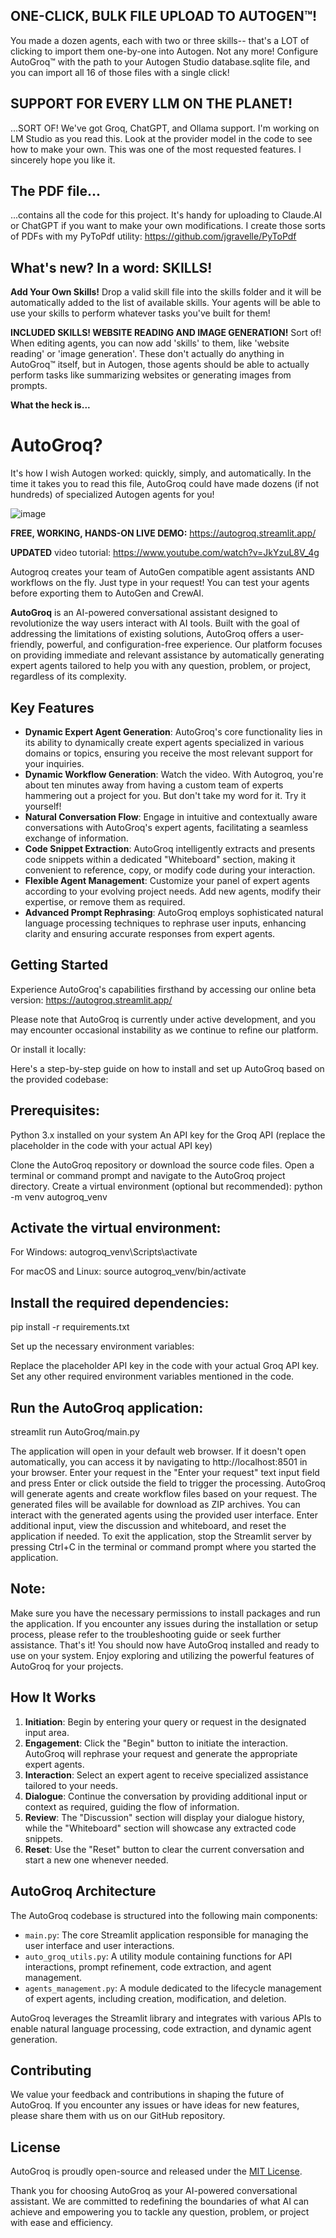 ## ONE-CLICK, BULK FILE UPLOAD TO AUTOGEN™!
You made a dozen agents, each with two or three skills-- that's a LOT of clicking to import them one-by-one into Autogen.  Not any more!  Configure AutoGroq™ with the path to your Autogen Studio database.sqlite file, and you can import all 16 of those files with a single click!

## SUPPORT FOR EVERY LLM ON THE PLANET! ##
...SORT OF!  We've got Groq, ChatGPT, and Ollama support.  I'm working on LM Studio as you read this.
Look at the provider model in the code to see how to make your own.  This was one of the most requested features.
I sincerely hope you like it.

## The PDF file...
...contains all the code for this project.  It's handy for uploading to Claude.AI or ChatGPT if you want to make your own modifications.
I create those sorts of PDFs with my PyToPdf utility:  https://github.com/jgravelle/PyToPdf

## What's new?  In a word:  SKILLS!
**Add Your Own Skills!**  Drop a valid skill file into the skills folder and it will be automatically added to the list of available skills.  Your agents will be able to use your skills to perform whatever tasks you've built for them!

**INCLUDED SKILLS!  WEBSITE READING AND IMAGE GENERATION!**  Sort of!  When editing agents, you can now add 'skills' to them, like 'website reading' or 'image generation'.  These don't actually do anything in AutoGroq™ itself, but in Autogen, those agents should be able to actually perform tasks like summarizing websites or generating images from prompts.

**What the heck is...**
# AutoGroq?
It's how I wish Autogen worked:  quickly, simply, and automatically.  In the time it takes you to read this file, AutoGroq could have made dozens (if not hundreds) of specialized Autogen agents for you!

![image](https://github.com/jgravelle/AutoGroq/assets/3400540/0462400b-5584-4ffa-afc4-cd96eed8da77)

**FREE, WORKING, HANDS-ON LIVE DEMO:**  https://autogroq.streamlit.app/

**UPDATED** video tutorial:  https://www.youtube.com/watch?v=JkYzuL8V_4g

Autogroq creates your team of AutoGen compatible agent assistants AND workflows on the fly.  Just type in your request! You can test your agents before exporting them to AutoGen and CrewAI.

**AutoGroq** is an AI-powered conversational assistant designed to revolutionize the way users interact with AI tools. Built with the goal of addressing the limitations of existing solutions, AutoGroq offers a user-friendly, powerful, and configuration-free experience. Our platform focuses on providing immediate and relevant assistance by automatically generating expert agents tailored to help you with any question, problem, or project, regardless of its complexity.

## Key Features

- **Dynamic Expert Agent Generation**: AutoGroq's core functionality lies in its ability to dynamically create expert agents specialized in various domains or topics, ensuring you receive the most relevant support for your inquiries.
- **Dynamic Workflow Generation**: Watch the video.  With Autogroq, you're about ten minutes away from having a custom team of experts hammering out a project for you.  But don't take my word for it.  Try it yourself!
- **Natural Conversation Flow**: Engage in intuitive and contextually aware conversations with AutoGroq's expert agents, facilitating a seamless exchange of information.
- **Code Snippet Extraction**: AutoGroq intelligently extracts and presents code snippets within a dedicated "Whiteboard" section, making it convenient to reference, copy, or modify code during your interaction.
- **Flexible Agent Management**: Customize your panel of expert agents according to your evolving project needs. Add new agents, modify their expertise, or remove them as required.
- **Advanced Prompt Rephrasing**: AutoGroq employs sophisticated natural language processing techniques to rephrase user inputs, enhancing clarity and ensuring accurate responses from expert agents.

## Getting Started

Experience AutoGroq's capabilities firsthand by accessing our online beta version: https://autogroq.streamlit.app/

Please note that AutoGroq is currently under active development, and you may encounter occasional instability as we continue to refine our platform.

Or install it locally:

Here's a step-by-step guide on how to install and set up AutoGroq based on the provided codebase:

## Prerequisites:

Python 3.x installed on your system
An API key for the Groq API (replace the placeholder in the code with your actual API key)


Clone the AutoGroq repository or download the source code files.
Open a terminal or command prompt and navigate to the AutoGroq project directory.
Create a virtual environment (optional but recommended):
python -m venv autogroq_venv

## Activate the virtual environment:

For Windows:
autogroq_venv\Scripts\activate

For macOS and Linux:
source autogroq_venv/bin/activate



## Install the required dependencies:
pip install -r requirements.txt

Set up the necessary environment variables:

Replace the placeholder API key in the code with your actual Groq API key.
Set any other required environment variables mentioned in the code.


## Run the AutoGroq application:
streamlit run AutoGroq/main.py

The application will open in your default web browser. If it doesn't open automatically, you can access it by navigating to http://localhost:8501 in your browser.
Enter your request in the "Enter your request" text input field and press Enter or click outside the field to trigger the processing.
AutoGroq will generate agents and create workflow files based on your request. The generated files will be available for download as ZIP archives.
You can interact with the generated agents using the provided user interface. Enter additional input, view the discussion and whiteboard, and reset the application if needed.
To exit the application, stop the Streamlit server by pressing Ctrl+C in the terminal or command prompt where you started the application.

## Note: 
Make sure you have the necessary permissions to install packages and run the application. If you encounter any issues during the installation or setup process, please refer to the troubleshooting guide or seek further assistance.
That's it! You should now have AutoGroq installed and ready to use on your system. Enjoy exploring and utilizing the powerful features of AutoGroq for your projects.

## How It Works

1. **Initiation**: Begin by entering your query or request in the designated input area.
2. **Engagement**: Click the "Begin" button to initiate the interaction. AutoGroq will rephrase your request and generate the appropriate expert agents.
3. **Interaction**: Select an expert agent to receive specialized assistance tailored to your needs.
4. **Dialogue**: Continue the conversation by providing additional input or context as required, guiding the flow of information.
5. **Review**: The "Discussion" section will display your dialogue history, while the "Whiteboard" section will showcase any extracted code snippets.
6. **Reset**: Use the "Reset" button to clear the current conversation and start a new one whenever needed.

## AutoGroq Architecture

The AutoGroq codebase is structured into the following main components:

- `main.py`: The core Streamlit application responsible for managing the user interface and user interactions.
- `auto_groq_utils.py`: A utility module containing functions for API interactions, prompt refinement, code extraction, and agent management.
- `agents_management.py`: A module dedicated to the lifecycle management of expert agents, including creation, modification, and deletion.

AutoGroq leverages the Streamlit library and integrates with various APIs to enable natural language processing, code extraction, and dynamic agent generation.

## Contributing

We value your feedback and contributions in shaping the future of AutoGroq. If you encounter any issues or have ideas for new features, please share them with us on our GitHub repository.

## License

AutoGroq is proudly open-source and released under the [MIT License](https://opensource.org/licenses/MIT).

Thank you for choosing AutoGroq as your AI-powered conversational assistant. We are committed to redefining the boundaries of what AI can achieve and empowering you to tackle any question, problem, or project with ease and efficiency.
